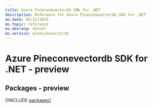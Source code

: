 ```yaml
---
title: Azure Pineconevectordb SDK for .NET
description: Reference for Azure Pineconevectordb SDK for .NET
ms.date: 05/12/2025
ms.topic: reference
ms.devlang: dotnet
ms.service: pineconevectordb
---
```

# Azure Pineconevectordb SDK for .NET - preview
## Packages - preview
[!INCLUDE [packages](pineconevectordb-index.md)]